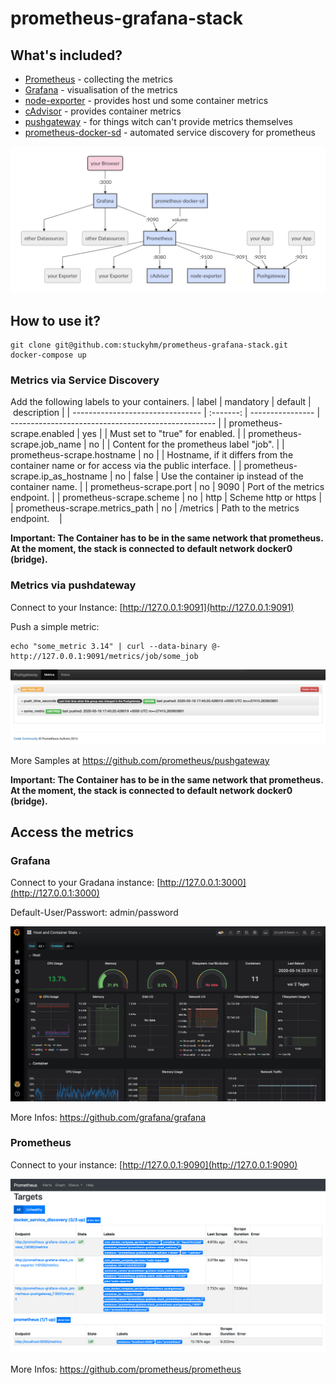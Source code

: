 
# prometheus-grafana-stack
## What's included?
* [Prometheus](https://github.com/prometheus/prometheus) - collecting the metrics
* [Grafana](https://github.com/grafana/grafana) - visualisation of the metrics
* [node-exporter](https://github.com/prometheus/node_exporter) - provides host und some container metrics
* [cAdvisor](https://github.com/google/cadvisor) - provides container metrics
* [pushgateway](https://github.com/prometheus/pushgateway) - for things witch can't provide metrics themselves
* [prometheus-docker-sd](https://github.com/stuckyhm/prometheus-docker-sd) - automated service discovery for prometheus

![Diagram](/docs/diagram.png)
## How to use it? 
```
git clone git@github.com:stuckyhm/prometheus-grafana-stack.git
docker-compose up
```

### Metrics via Service Discovery
Add the following labels to your containers.
| label                            | mandatory | default          | description                                         |
| -------------------------------- | :-------: | ---------------- | --------------------------------------------------- |
| prometheus-scrape.enabled        |       yes |                  | Must set to "true" for enabled.                     |
| prometheus-scrape.job_name       |        no | <Container-Name> | Content for the prometheus label "job".             |
| prometheus-scrape.hostname       |        no | <Container-Name> | Hostname, if it differs from the container name or for access via the public interface.    |
| prometheus-scrape.ip_as_hostname |        no |            false | Use the container ip instead of the container name. |
| prometheus-scrape.port           |        no |             9090 | Port of the metrics endpoint.                       |
| prometheus-scrape.scheme         |        no |             http | Scheme http or https                                |
| prometheus-scrape.metrics_path   |        no |         /metrics | Path to the metrics endpoint.                       |

**Important: The Container has to be in the same network that prometheus. At the moment, the stack is connected to default network docker0 (bridge).**

### Metrics via pushdateway
Connect to your Instance: [http://127.0.0.1:9091](http://127.0.0.1:9091)

Push a simple metric:
```
echo "some_metric 3.14" | curl --data-binary @- http://127.0.0.1:9091/metrics/job/some_job
```

![Diagram](/docs/pushgateway.png)

More Samples at https://github.com/prometheus/pushgateway

**Important: The Container has to be in the same network that prometheus. At the moment, the stack is connected to default network docker0 (bridge).**

## Access the metrics
### Grafana
Connect to your Gradana instance: [http://127.0.0.1:3000](http://127.0.0.1:3000)

Default-User/Passwort: admin/password

![Diagram](/docs/grafana.png)

More Infos:
https://github.com/grafana/grafana
### Prometheus
Connect to your instance: [http://127.0.0.1:9090](http://127.0.0.1:9090)

![Diagram](/docs/prometheus.png)

More Infos:
https://github.com/prometheus/prometheus
